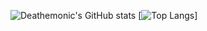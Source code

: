 ![Deathemonic's GitHub stats](https://github-readme-stats.vercel.app/api?username=deathemonic&theme=dark&show_icons=true)
[![Top Langs](https://github-readme-stats.vercel.app/api/top-langs/?username=deathemonic&layout=compact)]

<!--
**Deathemonic/Deathemonic** is a ✨ _special_ ✨ repository because its `README.md` (this file) appears on your GitHub profile.

Here are some ideas to get you started:

- 🔭 I’m currently working on ...
- 🌱 I’m currently learning ...
- 👯 I’m looking to collaborate on ...
- 🤔 I’m looking for help with ...
- 💬 Ask me about ...
- 📫 How to reach me: ...
- 😄 Pronouns: ...
- ⚡ Fun fact: ...
-->
